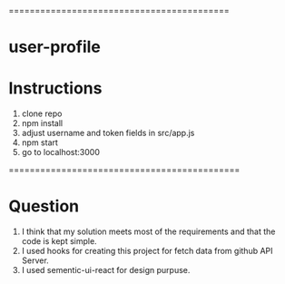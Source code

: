 ==========================================

# user-profile

# Instructions

1. clone repo
2. npm install
3. adjust username and token fields in src/app.js
4. npm start
5. go to localhost:3000


============================================

# Question


1. I think that my solution meets most of the requirements and that the code is kept simple.
2. I used hooks for creating this project for fetch data from github API Server.
3. I used sementic-ui-react for design purpuse.
